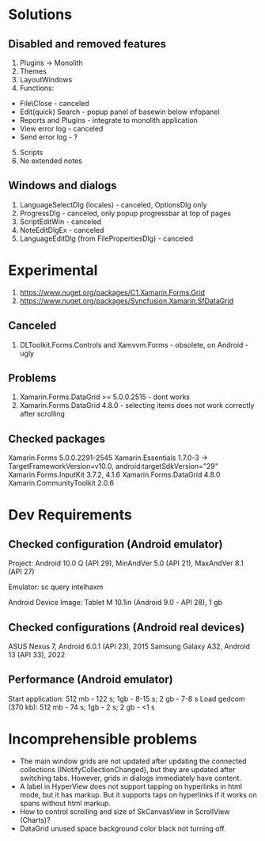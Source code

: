 
# Solutions

## Disabled and removed features

1. Plugins -> Monolith
2. Themes
3. LayoutWindows
4. Functions:
  - File\Close - canceled
  - Edit\(quick) Search - popup panel of basewin below infopanel
  - Reports and Plugins - integrate to monolith application
  - View error log - canceled
  - Send error log - ?
5. Scripts
6. No extended notes

## Windows and dialogs

1. LanguageSelectDlg (locales) - canceled, OptionsDlg only
2. ProgressDlg - canceled, only popup progressbar at top of pages
3. ScriptEditWin - canceled
4. NoteEditDlgEx - canceled
5. LanguageEditDlg (from FilePropertiesDlg) - canceled


# Experimental

1. https://www.nuget.org/packages/C1.Xamarin.Forms.Grid
2. https://www.nuget.org/packages/Syncfusion.Xamarin.SfDataGrid

## Canceled

1. DLToolkit.Forms.Controls and Xamvvm.Forms - obsolete, on Android - ugly

## Problems

1. Xamarin.Forms.DataGrid >= 5.0.0.2515 - dont works
2. Xamarin.Forms.DataGrid 4.8.0 - selecting items does not work correctly after scrolling

## Checked packages

Xamarin.Forms 5.0.0.2291-2545
Xamarin.Essentials 1.7.0-3 -> TargetFrameworkVersion=v10.0, android:targetSdkVersion="29"
Xamarin.Forms.InputKit 3.7.2, 4.1.6
Xamarin.Forms.DataGrid 4.8.0
Xamarin.CommunityToolkit 2.0.6


# Dev Requirements

## Checked configuration (Android emulator)

Project: Android 10.0 Q (API 29), MinAndVer 5.0 (API 21), MaxAndVer 8.1 (API 27)

Emulator: sc query intelhaxm

Android Device Image: Tablet M 10.1in (Android 9.0 - API 28), 1 gb

## Checked configurations (Android real devices)

ASUS Nexus 7, Android 6.0.1 (API 23), 2015
Samsung Galaxy A32, Android 13 (API 33), 2022

## Performance (Android emulator)

Start application: 512 mb - 122 s; 1gb - 8-15 s; 2 gb - 7-8 s
Load gedcom (370 kb): 512 mb - 74 s; 1gb - 2 s; 2 gb - <1 s


# Incomprehensible problems

- The main window grids are not updated after updating the connected collections (INotifyCollectionChanged),
  but they are updated after switching tabs. However, grids in dialogs immediately have content.
- A label in HyperView does not support tapping on hyperlinks in html mode, but it has markup.
  But it supports taps on hyperlinks if it works on spans without html markup.
- How to control scrolling and size of SkCanvasView in ScrollView (Charts)?
- DataGrid unused space background color black not turning off.
